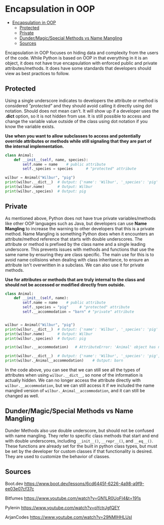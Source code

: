 # Encapsulation in OOP

<!-- @import "[TOC]" {cmd="toc" depthFrom=1 depthTo=6 orderedList=false} -->

<!-- code_chunk_output -->

- [Encapsulation in OOP](#encapsulation-in-oop)
  - [Protected](#protected)
  - [Private](#private)
  - [Dunder/Magic/Special Methods vs Name Mangling](#dundermagicspecial-methods-vs-name-mangling)
  - [Sources](#sources)

<!-- /code_chunk_output -->

Encapsulation in OOP focuses on hiding data and complexity from the users of the code. While Python is based on OOP in that everything in it is an object, it does not have true encapsulation with enforced public and private attributes/methods. It does have some standards that developers should view as best practices to follow.

## Protected

Using a single underscore indicates to developers the attribute or method is considered *"protected"* and they should avoid calling it directly using dot notation. Should does not mean can't. It will show up if a developer uses the .__dict__ option, so it is not hidden from use. It is still possible to access and change the variable value outside of the class using dot notation if you know the variable exists.

**Use when you want to allow subclasses to access and potentially override attributes or methods while still signaling that they are part of the internal implementation.**

```python
class Animal:
    def __init__(self, name, species):
        self.name = name    # public attribute
        self._species = species      # "protected" attribute

wilbur = Animal("Wilbur", "pig")
print(wilbur.__dict__)  # Output: {'name': 'Wilbur', '_species': 'pig'
print(wilbur.name)      # Output: Wilbur
print(wilbur._species)  # Output: pig
```

## Private

As mentioned above, Python does not have true private variables/methods like other OOP languages such as Java, but developers can use **Name Mangling** to increase the warning to other developers that this is a private method. Name Mangling is something Python does when it encounters an attribute/method reference that starts with double underscores. The attribute or method is prefixed by the class name and a single leading underscore. This prevents issues with methods and functions that use the same name by ensuring they are class specific. The main use for this is to avoid name collisions when dealing with class inheritance, to ensure an attribute isn't overwritten in a subclass. We can also use it for private methods.

**Use for attributes or methods that are truly internal to the class and should not be accessed or modified directly from outside.**

```python
class Animal:
    def __init__(self, name):
        self.name = name    # public attribute
        self._species = "pig"     # "protected" attribute
        self.__accommodation = "barn" # "private" attribute


wilbur = Animal("Wilbur", "pig")
print(wilbur.__dict__)  # Output: {'name': 'Wilbur', '_species': 'pig'
print(wilbur.name)      # Output: Wilbur
print(wilbur._species)  # Output: pig

print(wilbur.__accommodation)   # AttributeError: 'Animal' object has no attribute '__accommodation'

print(wilbur.__dict__)  # Output: {'name': 'Wilbur', '_species': 'pig', '_Animal__accommodation': 'barn'}
print(wilbur._Animal__accommodation)    # Output: barn
```

In the code above, you can see that we can still see all the types of attributes when using `wilbur.__dict__`, so none of the information is actually hidden. We can no longer access the attribute directly with `wilbur.__accommodation`, but we can still access it if we included the name mangled version of `wilbur._Animal__accommodation`, and it can still be changed as well.

## Dunder/Magic/Special Methods vs Name Mangling

Dunder Methods also use double underscore, but should not be confused with name mangling. They refer to specific class methods that start and end with double underscores, including `__init__()`, `__repr__()`, and `__eq__()`. These functions are already set for the built in python class types, but must be set by the developer for custom classes if that functionality is desired. They are used to customize the behavior of classes.

## Sources

Boot.dev
<https://www.boot.dev/lessons/6cd6445f-6226-4a98-a9f9-ee03e07cf37c>

Bitfumes
<https://www.youtube.com/watch?v=GN1LR0UoFI4&t=191s>

Pylenin
<https://www.youtube.com/watch?v=pYctrJgfQEY>

ArjanCodes
<https://www.youtube.com/watch?v=29NMlHHLUsI>
